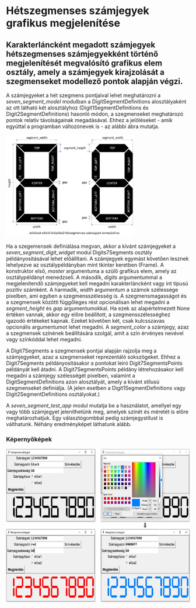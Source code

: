 # Hétszegmenses számjegyek grafikus megjelenítése
## Karakterláncként megadott számjegyek hétszegmenses számjegyekként történő megjelenítését megvalósító grafikus elem osztály, amely a számjegyek kirajzolását a szegmenseket modellező pontok alapján végzi. 
A számjegyeket a hét szegmens pontjaival lehet meghatározni a *seven_segment_model* modulban a DigitSegmentDefinitions alosztályaként az ott látható két alosztályhoz (Digit1SegmentDefinitions és Digit2SegmentDefinitions) hasonló módon, a szegmenseket meghatározó pontok relatív távolságainak megadásával. Ehhez a jelöléseket - amik egyúttal a programban változónevek is - az alábbi ábra mutatja.

<img src="https://github.com/pythontudasepites/seven_segment_digits/blob/main/seven_segment_digits_design.jpg" width="350" height="280">

Ha a szegemensek definiálása megvan, akkor a kívánt számjegyeket a *seven_segment_digit_widget* modul Digits7Segments osztály példányosításával lehet előállítani. A számjegyek egymást követően lesznek lehelyezve az osztálypéldányban mint tkinter keretben (Frame). 
A konstruktor első, *master* argumentuma a szülő grafikus elem, amely az osztálypéldányt menedzseli. A második, *digits* argumentummal a megjelenítendő számjegyeket kell megadni karakterláncként vagy int típusú pozitív számként. A harmadik, *width* argumentum a számok szélessége pixelben, ami egyben a szegmensszélesség is. A szegmensmagasságot és a szegmensek közötti függőleges rést opcionálisan lehet megadni a *segment_height* és *gap* argumentumokkal. Ha ezek az alapértelmezett None értéken vannak, akkor egy előre beállított, a szegmensszélességhez igazodó értékeket kapnak. Ezeket követően két, csak kulcsszavas opcionális argumentumot lehet megadni. A *segment_color* a számjegy, azaz a szegmensek színének beállítására szolgál, amit a szín érvényes nevével vagy színkóddal lehet megadni. 

A Digit7Segments a szegmensek pontjai alapján rajzolja meg a számjegyeket, azaz a szegmenseket reprezentáló sokszögeket. Ehhez a Digit7Segments példányosításakor a pontokat leíró Digit7SegmentsPoints példányát kell átadni. A Digit7SegmentsPoints példány létrehozásakor kell megadni a számjegy szélességét pixelben, valamint a DigitSegmentDefinitions azon alosztályát, amely a kívánt stílusú szegmenseket definiálja. (A jelen esetben a Digit1SegmentDefinitions vagy Digit2SegmentDefinitions osztályokat.)

A *seven_segment_test_app* modul mutatja be a használatot, amellyel egy vagy több számjegyet jeleníthetünk meg, amelyek színét és méretét is előre meghatározhatjuk. Egy választógombbal pedig számjegystílust is válthatunk. Néhány eredményképet láthatunk alább.

### Képernyőképek
<img src="https://github.com/pythontudasepites/seven_segment_digits/blob/main/seven_segment_digits_screenshots_github.jpg" width="720" height="420">
